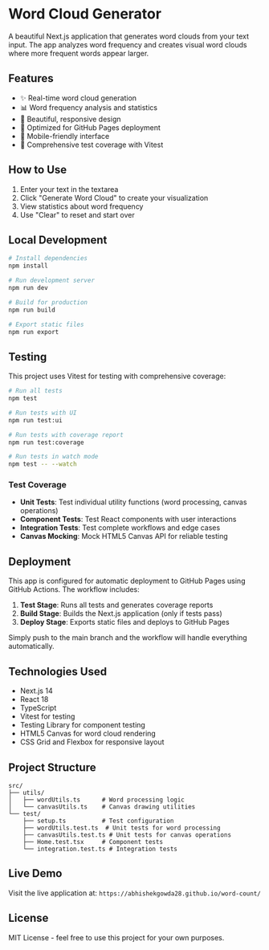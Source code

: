 # Word Cloud Generator

A beautiful Next.js application that generates word clouds from your text input. The app analyzes word frequency and creates visual word clouds where more frequent words appear larger.

## Features

- ✨ Real-time word cloud generation
- 📊 Word frequency analysis and statistics
- 🎨 Beautiful, responsive design
- 🚀 Optimized for GitHub Pages deployment
- 📱 Mobile-friendly interface
- 🧪 Comprehensive test coverage with Vitest

## How to Use

1. Enter your text in the textarea
2. Click "Generate Word Cloud" to create your visualization
3. View statistics about word frequency
4. Use "Clear" to reset and start over

## Local Development

```bash
# Install dependencies
npm install

# Run development server
npm run dev

# Build for production
npm run build

# Export static files
npm run export
```

## Testing

This project uses Vitest for testing with comprehensive coverage:

```bash
# Run all tests
npm test

# Run tests with UI
npm run test:ui

# Run tests with coverage report
npm run test:coverage

# Run tests in watch mode
npm test -- --watch
```

### Test Coverage

- **Unit Tests**: Test individual utility functions (word processing, canvas operations)
- **Component Tests**: Test React components with user interactions
- **Integration Tests**: Test complete workflows and edge cases
- **Canvas Mocking**: Mock HTML5 Canvas API for reliable testing

## Deployment

This app is configured for automatic deployment to GitHub Pages using GitHub Actions. The workflow includes:

1. **Test Stage**: Runs all tests and generates coverage reports
2. **Build Stage**: Builds the Next.js application (only if tests pass)
3. **Deploy Stage**: Exports static files and deploys to GitHub Pages

Simply push to the main branch and the workflow will handle everything automatically.

## Technologies Used

- Next.js 14
- React 18
- TypeScript
- Vitest for testing
- Testing Library for component testing
- HTML5 Canvas for word cloud rendering
- CSS Grid and Flexbox for responsive layout

## Project Structure

```
src/
├── utils/
│   ├── wordUtils.ts      # Word processing logic
│   └── canvasUtils.ts    # Canvas drawing utilities
└── test/
    ├── setup.ts          # Test configuration
    ├── wordUtils.test.ts  # Unit tests for word processing
    ├── canvasUtils.test.ts # Unit tests for canvas operations
    ├── Home.test.tsx     # Component tests
    └── integration.test.ts # Integration tests
```

## Live Demo

Visit the live application at: `https://abhishekgowda28.github.io/word-count/`

## License

MIT License - feel free to use this project for your own purposes.
